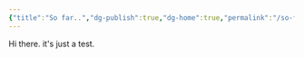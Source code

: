 ```yaml
---
{"title":"So far..","dg-publish":true,"dg-home":true,"permalink":"/so-far/","tags":["gardenEntry"],"dgPassFrontmatter":true}
---
```


Hi there.
it's just a test.